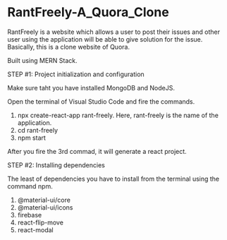 # RantFreely-A_Quora_Clone
RantFreely is a website which allows a user to post their issues and other user using the application will be able to give solution for the issue. Basically, this is a clone website of Quora. 

Built using MERN Stack.

STEP #1: Project initialization and configuration

Make sure taht you have installed MongoDB and NodeJS.

Open the terminal of Visual Studio Code and fire the commands.
1. npx create-react-app rant-freely.
Here, rant-freely is the name of the application.
2. cd rant-freely
3. npm start

After you fire the 3rd commad, it will generate a react project.

STEP #2: Installing dependencies

The least of dependencies you have to install from the terminal using the command npm.

1. @material-ui/core
2. @material-ui/icons
3. firebase
4. react-flip-move
5. react-modal
